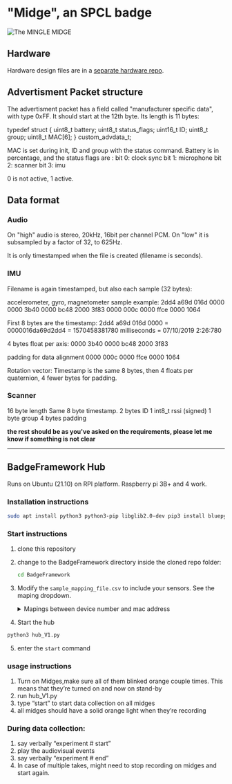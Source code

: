 # "Midge", an SPCL badge 

![The MINGLE MIDGE](https://github.com/TUDelft-SPC-Lab/spcl_midge_hardware/raw/master/v2.3.jpg)

## Hardware
Hardware design files are in a [separate hardware repo](https://github.com/TUDelft-SPC-Lab/spcl_midge_hardware).

## Advertisment Packet structure
The advertisment packet has a field called "manufacturer specific data", with type 0xFF. It should start at the 12th byte. Its length is 11 bytes:

typedef struct
{
    uint8_t battery;
    uint8_t status_flags;
    uint16_t ID;
    uint8_t group;
    uint8_t MAC[6];
} custom_advdata_t;

MAC is set during init, ID and group with the status command.
Battery is in percentage, and the status flags are :
bit 0: clock sync
bit 1: microphone 
bit 2: scanner
bit 3: imu

0 is not active, 1 active.

## Data format

### Audio
On "high" audio is stereo, 20kHz, 16bit per channel PCM.
On "low" it is subsampled by a factor of 32, to 625Hz.

It is only timestamped when the file is created (filename is seconds).

### IMU
Filename is again timestamped, but also each sample (32 bytes):

accelerometer, gyro, magnetometer sample example:
2dd4 a69d 016d 0000 0000 3b40 0000 bc48 2000 3f83 0000 000c 0000 ffce 0000 1064

First 8 bytes are the timestamp:
2dd4 a69d 016d 0000   = 0000016da69d2dd4 = 1570458381780 milliseconds = 07/10/2019 2:26:780

4 bytes float per axis:
0000 3b40   0000 bc48   2000 3f83

padding for data alignment
0000 000c 0000 ffce 0000 1064

Rotation vector:
Timestamp is the same 8 bytes, then 4 floats per quaternion, 4 fewer bytes for padding.

### Scanner
16 byte length
Same 8 byte timestamp.
2 bytes ID
1 int8_t rssi (signed)
1 byte group
4 bytes padding


**the rest should be as you've asked on the requirements, please let me know if something is not clear**

--- 



## BadgeFramework Hub
Runs on Ubuntu (21.10) on RPI platform.
Raspberry pi 3B+ and 4 work.

### Installation instructions
``` sh
sudo apt install python3 python3-pip libglib2.0-dev pip3 install bluepy pandas
```

### Start instructions
1. clone this repository
2. change to the BadgeFramework directory inside the cloned repo folder:
	``` sh
	cd BadgeFramework
	```
3. Modify the `sample_mapping_file.csv` to include your sensors. See the maping dropdown. 
    <details><summary>Mapings between device number and mac address</summary>


    ``` csv
    Participant Id,Mac Address
    1,d5:46:26:05:1f:2f
    2,c3:4c:d5:ba:b1:44
    3,e5:93:96:ca:ee:c4
    4,f9:39:24:a9:04:f1
    5,d2:fd:13:bd:81:39
    6,de:94:80:39:25:be
    7,fb:f5:d5:84:a1:68
    8,e2:6e:4e:21:f1:a4
    9,f5:40:84:e2:9a:16
    10,e8:44:59:c0:39:de
    11,d7:11:de:c6:c8:e3
    12,fa:24:bd:55:c7:ab
    13,d6:12:78:32:80:19
    14,e8:03:31:16:ce:3a
    15,d8:ae:5b:aa:55:ae
    16,f5:ef:4c:9b:55:de
    17,c3:2b:78:b5:c2:4a
    18,c4:3e:0b:bc:e6:92
    19,d9:0d:2e:b7:cc:6b
    20,e6:cc:57:a3:6b:57
    21,c6:30:71:35:02:5a
    22,fb:42:af:eb:ba:3c
    23,d2:91:1c:b9:6f:5c
    24,c1:a4:56:be:7f:7e
    25,f2:26:6c:f5:ca:e5
    26,cb:14:eb:9a:5c:a3
    27,db:03:30:a6:ee:86
    28,fc:3f:62:28:17:b4
    29,ce:22:14:de:40:38
    30,e3:5d:06:9a:55:0f
    31,d4:56:f4:e1:ef:f1
    32,d2:4f:7c:01:93:0e
    33,da:03:10:bb:61:f5
    34,f5:e7:4d:77:4e:74
    35,fd:f3:eb:4b:d0:8c
    36,dc:bc:ed:19:1f:09
    37,c5:61:a9:e9:83:ef
    39,e7:03:db:e9:16:3b
    40,fe:82:88:fa:36:62
    41,dc:a4:f4:7e:45:fb
    42,f6:01:ad:d1:18:23
    43,e0:c3:d6:2e:ab:44
    44,de:7f:7f:a2:9c:f5
    45,fe:71:db:20:4f:34
    46,dc:11:e6:20:81:d8
    47,d9:98:8a:68:f0:89
    48,f7:5a:78:fd:21:46
    49,e9:59:12:26:a7:63
    50,d0:c5:cc:ef:90:e2
    ```


    </details>
4. Start the hub
``` sh
python3 hub_V1.py

```
5. enter the `start` command

### usage instructions 
1. Turn on Midges,make sure all of them blinked orange couple times. This means that they’re turned on and now on stand-by
3. run hub_V1.py
4. type “start” to start data collection on all midges
5. all midges should have a solid orange light when they’re recording

### During data collection:
1. say verbally “experiment # start”
2. play the audiovisual events
3. say verbally “experiment # end”
4. In case of multiple takes, might need to stop recording on midges and start again.



